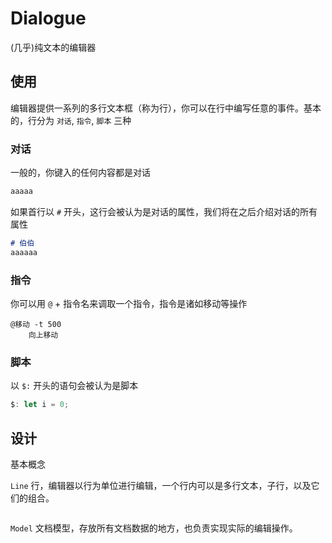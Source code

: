 # Dialogue

(几乎)纯文本的编辑器

## 使用

编辑器提供一系列的多行文本框（称为行），你可以在行中编写任意的事件。基本的，行分为 `对话`, `指令`, `脚本` 三种

### 对话

一般的，你键入的任何内容都是对话

```md
aaaaa
```

如果首行以 `#` 开头，这行会被认为是对话的属性，我们将在之后介绍对话的所有属性

```md
# 伯伯
aaaaaa
```

### 指令

你可以用 `@` + 指令名来调取一个指令，指令是诸如移动等操作

```
@移动 -t 500
    向上移动
```

### 脚本

以 `$:` 开头的语句会被认为是脚本

```js
$: let i = 0;
```

## 设计

基本概念

`Line` 行，编辑器以行为单位进行编辑，一个行内可以是多行文本，子行，以及它们的组合。

```ts

```

`Model` 文档模型，存放所有文档数据的地方，也负责实现实际的编辑操作。
